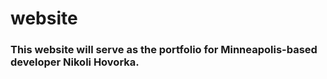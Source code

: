 # website

### This website will serve as the portfolio for Minneapolis-based developer Nikoli Hovorka.
